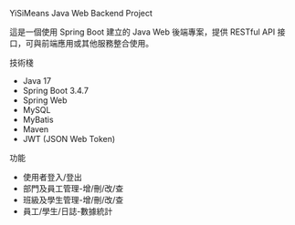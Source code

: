 YiSiMeans Java Web Backend Project

這是一個使用 Spring Boot 建立的 Java Web 後端專案，提供 RESTful API 接口，可與前端應用或其他服務整合使用。

技術棧
- Java 17
- Spring Boot 3.4.7
- Spring Web
- MySQL
- MyBatis
- Maven 
- JWT (JSON Web Token)

功能
- 使用者登入/登出
- 部門及員工管理-增/刪/改/查
- 班級及學生管理-增/刪/改/查
- 員工/學生/日誌-數據統計
